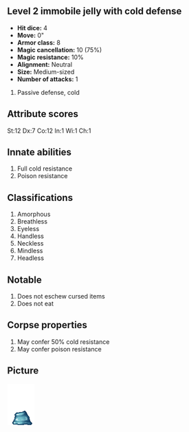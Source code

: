 ## Level 2 immobile jelly with cold defense

- **Hit dice:** 4
- **Move:** 0"
- **Armor class:** 8
- **Magic cancellation:** 10 (75%)
- **Magic resistance:** 10%
- **Alignment:** Neutral
- **Size:** Medium-sized
- **Number of attacks:** 1
1. Passive defense, cold

## Attribute scores

St:12 Dx:7 Co:12 In:1 Wi:1 Ch:1

## Innate abilities

1. Full cold resistance
2. Poison resistance

## Classifications

1. Amorphous
2. Breathless
3. Eyeless
4. Handless
5. Neckless
6. Mindless
7. Headless

## Notable

1. Does not eschew cursed items
2. Does not eat

## Corpse properties

1. May confer 50% cold resistance
2. May confer poison resistance

## Picture

![Blue jelly](https://github.com/hyvanmielenpelit/GnollHackTileSet/blob/main/Monsters/blue_jelly/blue_jelly.png?raw=true)
